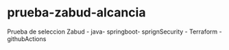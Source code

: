 # prueba-zabud-alcancia
Prueba de seleccion Zabud - java- springboot- sprignSecurity - Terraform - githubActions
